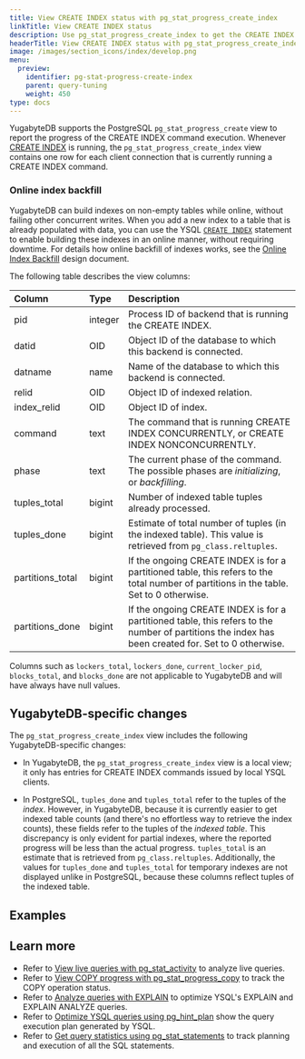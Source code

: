 ```yaml
---
title: View CREATE INDEX status with pg_stat_progress_create_index
linkTitle: View CREATE INDEX status
description: Use pg_stat_progress_create_index to get the CREATE INDEX command status, including the status of an ongoing concurrent index backfill, and the index build's progress reports.
headerTitle: View CREATE INDEX status with pg_stat_progress_create_index
image: /images/section_icons/index/develop.png
menu:
  preview:
    identifier: pg-stat-progress-create-index
    parent: query-tuning
    weight: 450
type: docs
---
```


YugabyteDB supports the PostgreSQL `pg_stat_progress_create` view to report the progress of the CREATE INDEX command execution. Whenever [CREATE INDEX](../../../api/ysql/the-sql-language/statements/ddl_create_index/) is running, the `pg_stat_progress_create_index` view contains one row for each client connection that is currently running a CREATE INDEX command.

### Online index backfill

YugabyteDB can build indexes on non-empty tables while online, without failing other concurrent writes. When you add a new index to a table that is already populated with data, you can use the YSQL [`CREATE INDEX`](../../../api/ysql/the-sql-language/statements/ddl_create_index/#semantics) statement to enable building these indexes in an online manner, without requiring downtime. For details how online backfill of indexes works, see the [Online Index Backfill](https://github.com/yugabyte/yugabyte-db/blob/master/architecture/design/online-index-backfill.md) design document.

The following table describes the view columns:

| Column | Type | Description |
| :----- | :--- | :---------- |
| pid | integer | Process ID of backend that is running the CREATE INDEX. |
| datid | OID | Object ID of the database to which this backend is connected. |
| datname | name | Name of the database to which this backend is connected. |
| relid | OID | Object ID of indexed relation.|
| index_relid | OID | Object ID of index. |
| command | text | The command that is running CREATE INDEX CONCURRENTLY, or CREATE INDEX NONCONCURRENTLY. |
| phase | text | The current phase of the command. The possible phases are _initializing_, or _backfilling_. |
| tuples_total | bigint | Number of indexed table tuples already processed. |
| tuples_done | bigint | Estimate of total number of tuples (in the indexed table). This value is retrieved from `pg_class.reltuples`. |
| partitions_total | bigint | If the ongoing CREATE INDEX is for a partitioned table, this refers to the total number of partitions in the table. Set to 0 otherwise. |
| partitions_done | bigint | If the ongoing CREATE INDEX is for a partitioned table, this refers to the number of partitions the index has been created for. Set to 0 otherwise. |

Columns such as `lockers_total`, `lockers_done`, `current_locker_pid`, `blocks_total`, and `blocks_done` are not applicable to YugabyteDB and will have always have null values.

## YugabyteDB-specific changes

The `pg_stat_progress_create_index` view includes the following YugabyteDB-specific changes:

* In YugabyteDB, the `pg_stat_progress_create_index` view is a local view; it only has entries for CREATE INDEX commands issued by local YSQL clients.

* In PostgreSQL, `tuples_done` and `tuples_total` refer to the tuples of the _index_. However, in YugabyteDB, because it is currently easier to get indexed table counts (and there's no effortless way to retrieve the index counts), these fields refer to the tuples of the _indexed table_. This discrepancy is only evident for partial indexes, where the reported progress will be less than the actual progress. `tuples_total` is an estimate that is retrieved from `pg_class.reltuples`.
Additionally, the values for `tuples_done` and `tuples_total` for temporary indexes are not displayed unlike in PostgreSQL, because these columns reflect tuples of the indexed table.

## Examples



## Learn more

* Refer to [View live queries with pg_stat_activity](../pg-stat-activity/) to analyze live queries.
* Refer to [View COPY progress with pg_stat_progress_copy](../pg-stat-progress-copy/) to track the COPY operation status.
* Refer to [Analyze queries with EXPLAIN](../explain-analyze/) to optimize YSQL's EXPLAIN and EXPLAIN ANALYZE queries.
* Refer to [Optimize YSQL queries using pg_hint_plan](../pg-hint-plan/) show the query execution plan generated by YSQL.
* Refer to [Get query statistics using pg_stat_statements](../pg-stat-statements/) to track planning and execution of all the SQL statements.
